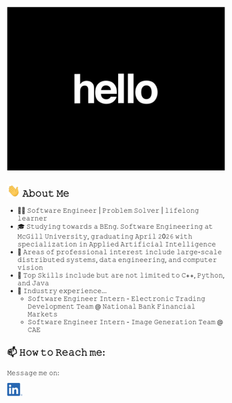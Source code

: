 <kbd>
  <img src="https://github.com/Jatin-Pat/Jatin-Pat/blob/main/intro.gif" alt="👋 𝙷𝚒 𝚝𝚑𝚎𝚛𝚎! 𝙸'𝚖 𝙹𝚊𝚝𝚒𝚗" title="👋 𝙷𝚒 𝚝𝚑𝚎𝚛𝚎! 𝙸'𝚖 𝙹𝚊𝚝𝚒𝚗"/>
</kbd>

## <img src="https://github.com/Jatin-Pat/Jatin-Pat/blob/main/wave-hand.gif" width="30px" alt="👋"> 𝙰𝚋𝚘𝚞𝚝 𝙼𝚎
- 👨‍💻 𝚂𝚘𝚏𝚝𝚠𝚊𝚛𝚎 𝙴𝚗𝚐𝚒𝚗𝚎𝚎𝚛 | 𝙿𝚛𝚘𝚋𝚕𝚎𝚖 𝚂𝚘𝚕𝚟𝚎𝚛 | 𝚕𝚒𝚏𝚎𝚕𝚘𝚗𝚐 𝚕𝚎𝚊𝚛𝚗𝚎𝚛
- 🎓 𝚂𝚝𝚞𝚍𝚢𝚒𝚗𝚐 𝚝𝚘𝚠𝚊𝚛𝚍𝚜 𝚊 𝙱𝙴𝚗𝚐. 𝚂𝚘𝚏𝚝𝚠𝚊𝚛𝚎 𝙴𝚗𝚐𝚒𝚗𝚎𝚎𝚛𝚒𝚗𝚐 𝚊𝚝 𝙼𝚌𝙶𝚒𝚕𝚕 𝚄𝚗𝚒𝚟𝚎𝚛𝚜𝚒𝚝𝚢, 𝚐𝚛𝚊𝚍𝚞𝚊𝚝𝚒𝚗𝚐 𝙰𝚙𝚛𝚒𝚕 𝟸0𝟸𝟼 𝚠𝚒𝚝𝚑 𝚜𝚙𝚎𝚌𝚒𝚊𝚕𝚒𝚣𝚊𝚝𝚒𝚘𝚗 𝚒𝚗 𝙰𝚙𝚙𝚕𝚒𝚎𝚍 𝙰𝚛𝚝𝚒𝚏𝚒𝚌𝚒𝚊𝚕 𝙸𝚗𝚝𝚎𝚕𝚕𝚒𝚐𝚎𝚗𝚌𝚎
- 🔬 𝙰𝚛𝚎𝚊𝚜 𝚘𝚏 𝚙𝚛𝚘𝚏𝚎𝚜𝚜𝚒𝚘𝚗𝚊𝚕 𝚒𝚗𝚝𝚎𝚛𝚎𝚜𝚝 𝚒𝚗𝚌𝚕𝚞𝚍𝚎 𝚕𝚊𝚛𝚐𝚎-𝚜𝚌𝚊𝚕𝚎 𝚍𝚒𝚜𝚝𝚛𝚒𝚋𝚞𝚝𝚎𝚍 𝚜𝚢𝚜𝚝𝚎𝚖𝚜, 𝚍𝚊𝚝𝚊 𝚎𝚗𝚐𝚒𝚗𝚎𝚎𝚛𝚒𝚗𝚐, 𝚊𝚗𝚍 𝚌𝚘𝚖𝚙𝚞𝚝𝚎𝚛 𝚟𝚒𝚜𝚒𝚘𝚗
- 💪 𝚃𝚘𝚙 𝚂𝚔𝚒𝚕𝚕𝚜 𝚒𝚗𝚌𝚕𝚞𝚍𝚎 𝚋𝚞𝚝 𝚊𝚛𝚎 𝚗𝚘𝚝 𝚕𝚒𝚖𝚒𝚝𝚎𝚍 𝚝𝚘 𝙲++, 𝙿𝚢𝚝𝚑𝚘𝚗, 𝚊𝚗𝚍 𝙹𝚊𝚟𝚊
- 💼 𝙸𝚗𝚍𝚞𝚜𝚝𝚛𝚢 𝚎𝚡𝚙𝚎𝚛𝚒𝚎𝚗𝚌𝚎...
  - 𝚂𝚘𝚏𝚝𝚠𝚊𝚛𝚎 𝙴𝚗𝚐𝚒𝚗𝚎𝚎𝚛 𝙸𝚗𝚝𝚎𝚛𝚗 - 𝙴𝚕𝚎𝚌𝚝𝚛𝚘𝚗𝚒𝚌 𝚃𝚛𝚊𝚍𝚒𝚗𝚐 𝙳𝚎𝚟𝚎𝚕𝚘𝚙𝚖𝚎𝚗𝚝 𝚃𝚎𝚊𝚖 @ 𝙽𝚊𝚝𝚒𝚘𝚗𝚊𝚕 𝙱𝚊𝚗𝚔 𝙵𝚒𝚗𝚊𝚗𝚌𝚒𝚊𝚕 𝙼𝚊𝚛𝚔𝚎𝚝𝚜
  - 𝚂𝚘𝚏𝚝𝚠𝚊𝚛𝚎 𝙴𝚗𝚐𝚒𝚗𝚎𝚎𝚛 𝙸𝚗𝚝𝚎𝚛𝚗 - 𝙸𝚖𝚊𝚐𝚎 𝙶𝚎𝚗𝚎𝚛𝚊𝚝𝚒𝚘𝚗 𝚃𝚎𝚊𝚖 @ 𝙲𝙰𝙴

## 📫 𝙷𝚘𝚠 𝚝𝚘 𝚁𝚎𝚊𝚌𝚑 𝚖𝚎:
𝙼𝚎𝚜𝚜𝚊𝚐𝚎 𝚖𝚎 𝚘𝚗: 

<a href="https://www.linkedin.com/in/jatin-pat/"><img src="https://github.com/Jatin-Pat/Jatin-Pat/blob/main/social.png" height="30em" align="center" alt="𝙹𝚊𝚝𝚒𝚗 𝙿𝚊𝚝𝚎𝚕 𝚘𝚗 𝙻𝚒𝚗𝚔𝚎𝚍𝙸𝚗" title="𝙹𝚊𝚝𝚒𝚗 𝙿𝚊𝚝𝚎𝚕 𝚘𝚗 𝙻𝚒𝚗𝚔𝚎𝚍𝙸𝚗"/></a>
